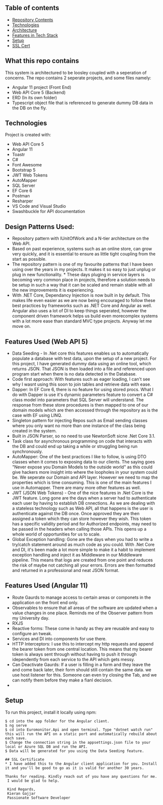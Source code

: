 ## Table of contents
* [Repository Contents](#repo-contente)
* [Technologies](#technologies)
* [Architecture](#architecture)
* [Features in Tech Stack](#architecture)
* [Setup](#setup)
* [SSL Cert](#SSL)

## What this repo contains
This system is architectured to be loosley coupled with a seperation of concerns.
The repo contains 2 seperate projects, and some files namely:
* Angular 11 project (Front End)
* Web API Core 5 (Backend)
* ERD (In its own folder)
* Typescript object file that is referenced to generate dummy DB data in the DB on the fly.
	
## Technologies
Project is created with:
* Web API Core 5
* Angular 11
* Toastr
* C#
* Font Awesome
* Bootstrap 5
* JWT Web Tokens
* AutoMapper
* SQL Server
* EF Core 6
* Postman
* Resharper
* VS Code and Visual Studio
* Swashbuckle for API documentation

## Design Patterns Used:
* Repository pattern with IUnitOfWork and a N-tier architecture on the Web API.
* Based on past experience, systems such as an online store, can grow very quickly, and it is essential to ensure as little tight coupling from the start as possible.
* The repository pattern is one of my favourite patterns that I have been using over the years in my projects. It makes it so easy to just unplug or plug in new functionality. * These days pluging in service layers is becoming very common place in projects, therefore a solution needs to be setup in such a way that it can be scaled and remain stable with all the new improvements it is experiencing.
* With .NET Core, Dependancy Injection is now built in by default. This makes life even easier as we are now being encouraged to follow these best practices by frameworks such as .NET Core and Angular as well. Angular also uses a lot of DI to keep things seperated, however the component driven framework helps us build even morecomplex systems with a lot more ease than standard MVC type projects. Anyway let me move on. 

## Features Used (Web API 5)
* Data Seeding - In .Net core this features enables us to automatically populate a database with test data, upon the setup of a new project. For this project, I have generated dummy data using an online tool, which returns JSON. That JSON is then loaded into a file and referenced upon program start when there is no data detected in the Database.
* Code first approach: With features such as eager loading, I can't see why I wasnt using this soon to join tables and retrieve data with ease.
* Dapper: In EF Core 6, there is no feature for using stored procs. What I do with Dapper is use it's dynamic parameters feature to convert a C# class model into parameters that SQL Server will understand. The response from these store procedures is then mapped to one of our domain models which are then accessed through the repository as is the case with EF using LINQ.
* Singleton pattern for injecting Repos such as Email sending classes where you only want no more than one instance of the class being created in the system.
* Built in JSON Parser, so no need to use NewtonSoft sicne .Net Core 3.1.
* Task class for asynchronous programming on code that interacts with the DB and could end up taking a while or struggling being run synchronously.
* AutoMapper: One of the best practices I like to follow, is using DTO classes when it comes to exposing data to our clients. The saying goes "Never expose you Domain Models to the outside world" as this could give hackers more insight into where the loopholes in your system could be. We seperate our Domain and API layer. However we need to map the properties which is time consuming. This is one of the main features I use in Automapper. There are many more other features as well.
* JWT (JSON Web Tokens) - One of the nice features in .Net Core is the JWT feature. Long gone are the days when a server had to authenticate each user by having to establish DB cnnections. As we are dealing with a stateless technology such as Web API, all that happens is the user is authenticate against the DB once. Once approved they are then assigned a token which they can store however they wish. This token has a specific validity period and for Authorized endpoints, may need to be passed in the headers when calling those APIs. This opens up a whole world of opportunities for us to scale.
* Global Exception handling: Gone are the days when you had to write a try/catch statement around as much code as you could. With .Net Core and DI, it's been made a lot more simple to make it a habit to implement exception handling and inject it as Middleware in our Middleware pipeline. This means that logs are created from one point and reduces the risk of maybe not catching all your errors. Errors are then formatted and returned in a professional and neat JSON format.

## Features Used (Angular 11)
* Route Gaurds to manage access to certain areas or componets in the application on the front end only.
* Observables to ensure that all areas of the software are updated when a value changes in one place. Reminds me of the Observer pattern from my University day.
* RXJS
* Reactive forms: These come in handy as they are reusable and easy to configure an tweak.
* Services and DI into components for use there.
* HTTP Interceptors: I use this to intercept my http requests and append the bearer token from one central location. This means that my bearer token is always sent through without having to push it through idependently from each service to the API which gets messy.
* Can Deactivate Gaurds: If a user is filling in a form and they leave the and come back later, their form should still contain the same data. we use host listener for this. Someone can even try closing the Tab, and we can notify them before they make a fianl decision.
* 
## Setup
To run this project, install it locally using npm:

```
$ cd into the app folder for the Angular client.
$ ng serve
$ cd into Euromonitor.Api and open terminal. Type "dotnet watch run" this will run the API on a static port and automatically rebuild about each save.
$ Change the connection string in the appsettings.json file to your local or Azure SQL DB and run the API.
$ Data will be generated for you using the Data Seeding feature.

## SSL Certificate
* I have added this to the Angular client application for you. Install it and you'll be good to go as it is valid for another 30 years.

Thanks for reading. Kindly reach out of you have any questions for me.
 I would be glad to help.
 
 Kind Regards,
 Kieran Gajjar
 Passionate Software Developer
